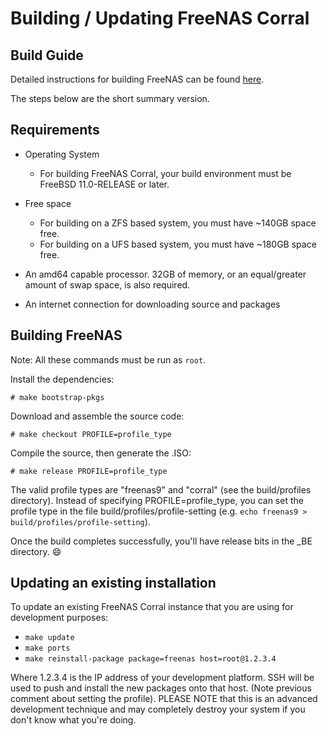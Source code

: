 # Building / Updating FreeNAS Corral

## Build Guide

Detailed instructions for building FreeNAS can be found [here](https://github.com/freenas/freenas-build/wiki/FreeNAS-9.10---10-—-Setting-up-a-FreeNAS-build-environment).

The steps below are the short summary version.

## Requirements

* Operating System
  * For building FreeNAS Corral, your build environment must be FreeBSD 11.0-RELEASE or later.

* Free space
  * For building on a ZFS based system, you must have ~140GB space free.
  * For building on a UFS based system, you must have ~180GB space free.

* An amd64 capable processor.  32GB of memory, or an equal/greater amount
  of swap space, is also required.

* An internet connection for downloading source and packages

## Building FreeNAS

Note: All these commands must be run as `root`.

Install the dependencies:

    # make bootstrap-pkgs

Download and assemble the source code:

    # make checkout PROFILE=profile_type

Compile the source, then generate the .ISO:

    # make release PROFILE=profile_type

The valid profile types are "freenas9" and "corral" (see
the build/profiles directory).  Instead of specifying PROFILE=profile_type,
you can set the profile type in the file build/profiles/profile-setting
(e.g. ```echo freenas9 > build/profiles/profile-setting```).

Once the build completes successfully, you'll have release bits in the _BE
directory. :smile:

## Updating an existing installation

To update an existing FreeNAS Corral instance that you are using for development
purposes:

* ```make update```
* ```make ports```
* ```make reinstall-package package=freenas host=root@1.2.3.4```

Where 1.2.3.4 is the IP address of your development platform.  SSH will be
used to push and install the new packages onto that host.  (Note previous
comment about setting the profile).  PLEASE NOTE that this is an advanced
development technique and may completely destroy your system if you don't know
what you're doing.
